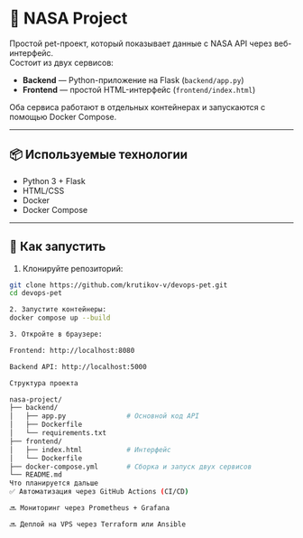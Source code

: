 # 🚀 NASA Project

Простой pet-проект, который показывает данные с NASA API через веб-интерфейс.  
Состоит из двух сервисов:

- **Backend** — Python-приложение на Flask (`backend/app.py`)
- **Frontend** — простой HTML-интерфейс (`frontend/index.html`)

Оба сервиса работают в отдельных контейнерах и запускаются с помощью Docker Compose.

---

## 📦 Используемые технологии

- Python 3 + Flask
- HTML/CSS
- Docker
- Docker Compose

---

## 🚀 Как запустить

1. Клонируйте репозиторий:
```bash
git clone https://github.com/krutikov-v/devops-pet.git
cd devops-pet

2. Запустите контейнеры:
docker compose up --build

3. Откройте в браузере:

Frontend: http://localhost:8080

Backend API: http://localhost:5000

Структура проекта

nasa-project/
├── backend/
│   ├── app.py               # Основной код API
│   ├── Dockerfile
│   └── requirements.txt
├── frontend/
│   ├── index.html           # Интерфейс
│   └── Dockerfile
├── docker-compose.yml       # Сборка и запуск двух сервисов
└── README.md
Что планируется дальше
✅ Автоматизация через GitHub Actions (CI/CD)

🔜 Мониторинг через Prometheus + Grafana

🔜 Деплой на VPS через Terraform или Ansible
